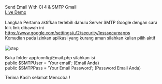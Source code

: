 Send Email With CI 4 & SMTP Gmail<br>
<a href="https://send-email-ci4.000webhostapp.com/" target="_blank">Live Demo</a><br><br>
Langkah Pertama aktifkan terlebih dahulu Server SMTP Google dengan cara klik link dibawah ini https://www.google.com/settings/u/2/security/lesssecureapps <br>
Kemudian pada izinkan aplikasi yang kurang aman silahkan kalian pilih aktif <br><br>
![step](https://user-images.githubusercontent.com/32492696/103190070-fa6a5680-4901-11eb-8209-320ec4cc87e4.PNG) <br>


Buka folder app/config/Email.php silahkan isi <br> 
public $SMTPUser = 'Your email';          (Email Anda) <br>
public $SMTPPass = 'Your Email Password'; (Password Email Anda)

Terima Kasih selamat Mencoba !
